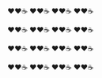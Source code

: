 :heart::heart::coffee:
:heart::heart::coffee:
:heart::heart::coffee:
:heart::heart::coffee:


:heart::heart::coffee:
:heart::heart::coffee:
:heart::heart::coffee:
:heart::heart::coffee:


:heart::heart::coffee:
:heart::heart::coffee:
:heart::heart::coffee:
:heart::heart::coffee:


:heart::heart::coffee:
:heart::heart::coffee:
:heart::heart::coffee:
:heart::heart::coffee:
